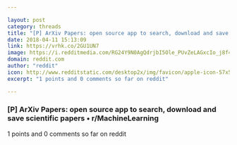```yaml
---

layout: post
category: threads
title: "[P] ArXiv Papers: open source app to search, download and save scientific papers"
date: 2018-04-11 15:13:09
link: https://vrhk.co/2GU1UN7
image: https://i.redditmedia.com/RG24Y9N0AgQdrjbI5Ole_PUvZeLAGxcIo_j8f4rQ65o.jpg?w=320&s=ce4f4f2f5c2c47884eadd4abba79f4b8
domain: reddit.com
author: "reddit"
icon: http://www.redditstatic.com/desktop2x/img/favicon/apple-icon-57x57.png
excerpt: "1 points and 0 comments so far on reddit"

---
```


### [P] ArXiv Papers: open source app to search, download and save scientific papers • r/MachineLearning

1 points and 0 comments so far on reddit